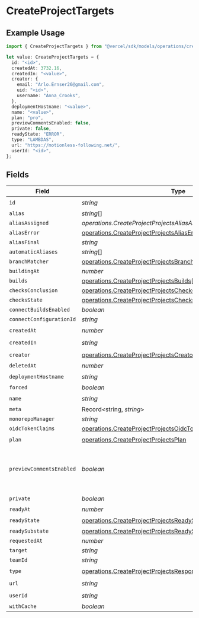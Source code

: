 # CreateProjectTargets

## Example Usage

```typescript
import { CreateProjectTargets } from "@vercel/sdk/models/operations/createproject.js";

let value: CreateProjectTargets = {
  id: "<id>",
  createdAt: 3732.16,
  createdIn: "<value>",
  creator: {
    email: "Arlo.Ernser26@gmail.com",
    uid: "<id>",
    username: "Anna_Crooks",
  },
  deploymentHostname: "<value>",
  name: "<value>",
  plan: "pro",
  previewCommentsEnabled: false,
  private: false,
  readyState: "ERROR",
  type: "LAMBDAS",
  url: "https://motionless-following.net/",
  userId: "<id>",
};
```

## Fields

| Field                                                                                                                                            | Type                                                                                                                                             | Required                                                                                                                                         | Description                                                                                                                                      | Example                                                                                                                                          |
| ------------------------------------------------------------------------------------------------------------------------------------------------ | ------------------------------------------------------------------------------------------------------------------------------------------------ | ------------------------------------------------------------------------------------------------------------------------------------------------ | ------------------------------------------------------------------------------------------------------------------------------------------------ | ------------------------------------------------------------------------------------------------------------------------------------------------ |
| `id`                                                                                                                                             | *string*                                                                                                                                         | :heavy_check_mark:                                                                                                                               | N/A                                                                                                                                              |                                                                                                                                                  |
| `alias`                                                                                                                                          | *string*[]                                                                                                                                       | :heavy_minus_sign:                                                                                                                               | N/A                                                                                                                                              |                                                                                                                                                  |
| `aliasAssigned`                                                                                                                                  | *operations.CreateProjectProjectsAliasAssigned*                                                                                                  | :heavy_minus_sign:                                                                                                                               | N/A                                                                                                                                              |                                                                                                                                                  |
| `aliasError`                                                                                                                                     | [operations.CreateProjectProjectsAliasError](../../models/operations/createprojectprojectsaliaserror.md)                                         | :heavy_minus_sign:                                                                                                                               | N/A                                                                                                                                              |                                                                                                                                                  |
| `aliasFinal`                                                                                                                                     | *string*                                                                                                                                         | :heavy_minus_sign:                                                                                                                               | N/A                                                                                                                                              |                                                                                                                                                  |
| `automaticAliases`                                                                                                                               | *string*[]                                                                                                                                       | :heavy_minus_sign:                                                                                                                               | N/A                                                                                                                                              |                                                                                                                                                  |
| `branchMatcher`                                                                                                                                  | [operations.CreateProjectProjectsBranchMatcher](../../models/operations/createprojectprojectsbranchmatcher.md)                                   | :heavy_minus_sign:                                                                                                                               | N/A                                                                                                                                              |                                                                                                                                                  |
| `buildingAt`                                                                                                                                     | *number*                                                                                                                                         | :heavy_minus_sign:                                                                                                                               | N/A                                                                                                                                              |                                                                                                                                                  |
| `builds`                                                                                                                                         | [operations.CreateProjectProjectsBuilds](../../models/operations/createprojectprojectsbuilds.md)[]                                               | :heavy_minus_sign:                                                                                                                               | N/A                                                                                                                                              |                                                                                                                                                  |
| `checksConclusion`                                                                                                                               | [operations.CreateProjectProjectsChecksConclusion](../../models/operations/createprojectprojectschecksconclusion.md)                             | :heavy_minus_sign:                                                                                                                               | N/A                                                                                                                                              |                                                                                                                                                  |
| `checksState`                                                                                                                                    | [operations.CreateProjectProjectsChecksState](../../models/operations/createprojectprojectschecksstate.md)                                       | :heavy_minus_sign:                                                                                                                               | N/A                                                                                                                                              |                                                                                                                                                  |
| `connectBuildsEnabled`                                                                                                                           | *boolean*                                                                                                                                        | :heavy_minus_sign:                                                                                                                               | N/A                                                                                                                                              |                                                                                                                                                  |
| `connectConfigurationId`                                                                                                                         | *string*                                                                                                                                         | :heavy_minus_sign:                                                                                                                               | N/A                                                                                                                                              |                                                                                                                                                  |
| `createdAt`                                                                                                                                      | *number*                                                                                                                                         | :heavy_check_mark:                                                                                                                               | N/A                                                                                                                                              |                                                                                                                                                  |
| `createdIn`                                                                                                                                      | *string*                                                                                                                                         | :heavy_check_mark:                                                                                                                               | N/A                                                                                                                                              |                                                                                                                                                  |
| `creator`                                                                                                                                        | [operations.CreateProjectProjectsCreator](../../models/operations/createprojectprojectscreator.md)                                               | :heavy_check_mark:                                                                                                                               | N/A                                                                                                                                              |                                                                                                                                                  |
| `deletedAt`                                                                                                                                      | *number*                                                                                                                                         | :heavy_minus_sign:                                                                                                                               | N/A                                                                                                                                              |                                                                                                                                                  |
| `deploymentHostname`                                                                                                                             | *string*                                                                                                                                         | :heavy_check_mark:                                                                                                                               | N/A                                                                                                                                              |                                                                                                                                                  |
| `forced`                                                                                                                                         | *boolean*                                                                                                                                        | :heavy_minus_sign:                                                                                                                               | N/A                                                                                                                                              |                                                                                                                                                  |
| `name`                                                                                                                                           | *string*                                                                                                                                         | :heavy_check_mark:                                                                                                                               | N/A                                                                                                                                              |                                                                                                                                                  |
| `meta`                                                                                                                                           | Record<string, *string*>                                                                                                                         | :heavy_minus_sign:                                                                                                                               | N/A                                                                                                                                              |                                                                                                                                                  |
| `monorepoManager`                                                                                                                                | *string*                                                                                                                                         | :heavy_minus_sign:                                                                                                                               | N/A                                                                                                                                              |                                                                                                                                                  |
| `oidcTokenClaims`                                                                                                                                | [operations.CreateProjectProjectsOidcTokenClaims](../../models/operations/createprojectprojectsoidctokenclaims.md)                               | :heavy_minus_sign:                                                                                                                               | N/A                                                                                                                                              |                                                                                                                                                  |
| `plan`                                                                                                                                           | [operations.CreateProjectProjectsPlan](../../models/operations/createprojectprojectsplan.md)                                                     | :heavy_check_mark:                                                                                                                               | N/A                                                                                                                                              |                                                                                                                                                  |
| `previewCommentsEnabled`                                                                                                                         | *boolean*                                                                                                                                        | :heavy_minus_sign:                                                                                                                               | Whether or not preview comments are enabled for the deployment                                                                                   | false                                                                                                                                            |
| `private`                                                                                                                                        | *boolean*                                                                                                                                        | :heavy_check_mark:                                                                                                                               | N/A                                                                                                                                              |                                                                                                                                                  |
| `readyAt`                                                                                                                                        | *number*                                                                                                                                         | :heavy_minus_sign:                                                                                                                               | N/A                                                                                                                                              |                                                                                                                                                  |
| `readyState`                                                                                                                                     | [operations.CreateProjectProjectsReadyState](../../models/operations/createprojectprojectsreadystate.md)                                         | :heavy_check_mark:                                                                                                                               | N/A                                                                                                                                              |                                                                                                                                                  |
| `readySubstate`                                                                                                                                  | [operations.CreateProjectProjectsReadySubstate](../../models/operations/createprojectprojectsreadysubstate.md)                                   | :heavy_minus_sign:                                                                                                                               | N/A                                                                                                                                              |                                                                                                                                                  |
| `requestedAt`                                                                                                                                    | *number*                                                                                                                                         | :heavy_minus_sign:                                                                                                                               | N/A                                                                                                                                              |                                                                                                                                                  |
| `target`                                                                                                                                         | *string*                                                                                                                                         | :heavy_minus_sign:                                                                                                                               | N/A                                                                                                                                              |                                                                                                                                                  |
| `teamId`                                                                                                                                         | *string*                                                                                                                                         | :heavy_minus_sign:                                                                                                                               | N/A                                                                                                                                              |                                                                                                                                                  |
| `type`                                                                                                                                           | [operations.CreateProjectProjectsResponse200ApplicationJSONType](../../models/operations/createprojectprojectsresponse200applicationjsontype.md) | :heavy_check_mark:                                                                                                                               | N/A                                                                                                                                              |                                                                                                                                                  |
| `url`                                                                                                                                            | *string*                                                                                                                                         | :heavy_check_mark:                                                                                                                               | N/A                                                                                                                                              |                                                                                                                                                  |
| `userId`                                                                                                                                         | *string*                                                                                                                                         | :heavy_check_mark:                                                                                                                               | N/A                                                                                                                                              |                                                                                                                                                  |
| `withCache`                                                                                                                                      | *boolean*                                                                                                                                        | :heavy_minus_sign:                                                                                                                               | N/A                                                                                                                                              |                                                                                                                                                  |
